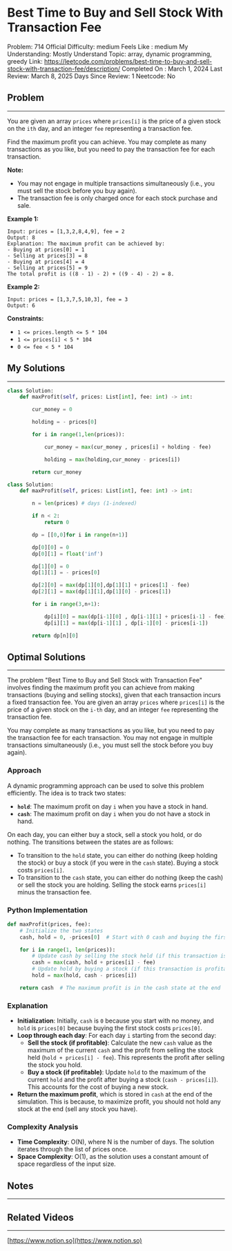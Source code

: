 # Best Time to Buy and Sell Stock With Transaction Fee

Problem: 714
Official Difficulty: medium
Feels Like : medium
My Understanding: Mostly Understand
Topic: array, dynamic programming, greedy
Link: https://leetcode.com/problems/best-time-to-buy-and-sell-stock-with-transaction-fee/description/
Completed On : March 1, 2024
Last Review: March 8, 2025
Days Since Review: 1
Neetcode: No

## Problem

---

You are given an array `prices` where `prices[i]` is the price of a given stock on the `ith` day, and an integer `fee` representing a transaction fee.

Find the maximum profit you can achieve. You may complete as many 
transactions as you like, but you need to pay the transaction fee for 
each transaction.

**Note:**

- You may not engage in multiple transactions simultaneously (i.e., you must sell the stock before you buy again).
- The transaction fee is only charged once for each stock purchase and sale.

**Example 1:**

```
Input: prices = [1,3,2,8,4,9], fee = 2
Output: 8
Explanation: The maximum profit can be achieved by:
- Buying at prices[0] = 1
- Selling at prices[3] = 8
- Buying at prices[4] = 4
- Selling at prices[5] = 9
The total profit is ((8 - 1) - 2) + ((9 - 4) - 2) = 8.
```

**Example 2:**

```
Input: prices = [1,3,7,5,10,3], fee = 3
Output: 6
```

**Constraints:**

- `1 <= prices.length <= 5 * 104`
- `1 <= prices[i] < 5 * 104`
- `0 <= fee < 5 * 104`

## My Solutions

---

```python
class Solution:
    def maxProfit(self, prices: List[int], fee: int) -> int:

        cur_money = 0

        holding = - prices[0]

        for i in range(1,len(prices)): 

            cur_money = max(cur_money , prices[i] + holding - fee)

            holding = max(holding,cur_money - prices[i])

        return cur_money
```

```python
class Solution:
    def maxProfit(self, prices: List[int], fee: int) -> int:

        n = len(prices) # days (1-indexed)

        if n < 2:
            return 0

        dp = [[0,0]for i in range(n+1)]

        dp[0][0] = 0
        dp[0][1] = float('inf')

        dp[1][0] = 0
        dp[1][1] = - prices[0]

        dp[2][0] = max(dp[1][0],dp[1][1] + prices[1] - fee)
        dp[2][1] = max(dp[1][1],dp[1][0] - prices[1])

        for i in range(3,n+1):

            dp[i][0] = max(dp[i-1][0] , dp[i-1][1] + prices[i-1] - fee)
            dp[i][1] = max(dp[i-1][1] , dp[i-1][0] - prices[i-1])

        return dp[n][0]
```

## Optimal Solutions

---

The problem "Best Time to Buy and Sell Stock with Transaction Fee" involves finding the maximum profit you can achieve from making transactions (buying and selling stocks), given that each transaction incurs a fixed transaction fee. You are given an array `prices` where `prices[i]` is the price of a given stock on the `i-th` day, and an integer `fee` representing the transaction fee.

You may complete as many transactions as you like, but you need to pay the transaction fee for each transaction. You may not engage in multiple transactions simultaneously (i.e., you must sell the stock before you buy again).

### Approach

A dynamic programming approach can be used to solve this problem efficiently. The idea is to track two states:

- **`hold`**: The maximum profit on day `i` when you have a stock in hand.
- **`cash`**: The maximum profit on day `i` when you do not have a stock in hand.

On each day, you can either buy a stock, sell a stock you hold, or do nothing. The transitions between the states are as follows:

- To transition to the `hold` state, you can either do nothing (keep holding the stock) or buy a stock (if you were in the `cash` state). Buying a stock costs `prices[i]`.
- To transition to the `cash` state, you can either do nothing (keep the cash) or sell the stock you are holding. Selling the stock earns `prices[i]` minus the transaction fee.

### Python Implementation

```python
def maxProfit(prices, fee):
    # Initialize the two states
    cash, hold = 0, -prices[0]  # Start with 0 cash and buying the first stock

    for i in range(1, len(prices)):
        # Update cash by selling the stock held (if this transaction is profitable)
        cash = max(cash, hold + prices[i] - fee)
        # Update hold by buying a stock (if this transaction is profitable)
        hold = max(hold, cash - prices[i])

    return cash  # The maximum profit is in the cash state at the end
```

### Explanation

- **Initialization**: Initially, `cash` is `0` because you start with no money, and `hold` is `prices[0]` because buying the first stock costs `prices[0]`.
- **Loop through each day**: For each day `i` starting from the second day:
    - **Sell the stock (if profitable)**: Calculate the new `cash` value as the maximum of the current `cash` and the profit from selling the stock held (`hold + prices[i] - fee`). This represents the profit after selling the stock you hold.
    - **Buy a stock (if profitable)**: Update `hold` to the maximum of the current `hold` and the profit after buying a stock (`cash - prices[i]`). This accounts for the cost of buying a new stock.
- **Return the maximum profit**, which is stored in `cash` at the end of the simulation. This is because, to maximize profit, you should not hold any stock at the end (sell any stock you have).

### Complexity Analysis

- **Time Complexity**: O(N), where N is the number of days. The solution iterates through the list of prices once.
- **Space Complexity**: O(1), as the solution uses a constant amount of space regardless of the input size.

## Notes

---

 

## Related Videos

---

[https://www.notion.so](https://www.notion.so)